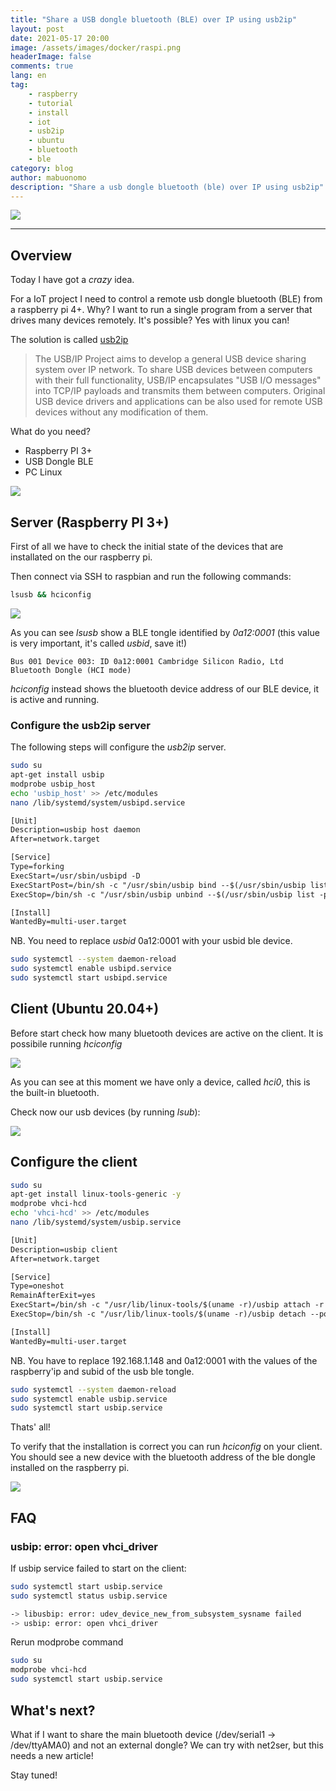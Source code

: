 ```yaml
---
title: "Share a USB dongle bluetooth (BLE) over IP using usb2ip"
layout: post
date: 2021-05-17 20:00
image: /assets/images/docker/raspi.png
headerImage: false
comments: true
lang: en
tag:
    - raspberry
    - tutorial
    - install
    - iot
    - usb2ip
    - ubuntu
    - bluetooth
    - ble
category: blog
author: mabuonomo
description: "Share a usb dongle bluetooth (ble) over IP using usb2ip"
---
```


<img src="/assets/images/usb2ip/header.jpg" />

---

## Overview

Today I have got a _crazy_ idea.

For a IoT project I need to control a remote usb dongle bluetooth (BLE) from a raspberry pi 4+. Why? I want to run a single program from a server that drives many devices remotely. It's possible? Yes with linux you can!

The solution is called <a href="http://usbip.sourceforge.net/" target="_blank">usb2ip</a>

> The USB/IP Project aims to develop a general USB device sharing system over IP network. To share USB devices between computers with their full functionality, USB/IP encapsulates "USB I/O messages" into TCP/IP payloads and transmits them between computers. Original USB device drivers and applications can be also used for remote USB devices without any modification of them.

What do you need?

-   Raspberry PI 3+
-   USB Dongle BLE
-   PC Linux

<img src="/assets/images/usb2ip/raspberry_ble.jpg" />

## Server (Raspberry PI 3+)

First of all we have to check the initial state of the devices that are installated on the our raspberry pi.

Then connect via SSH to raspbian and run the following commands:

```sh
lsusb && hciconfig
```

<img src="/assets/images/usb2ip/lsusb.server.png" />

As you can see _lsusb_ show a BLE tongle identified by _0a12:0001_ (this value is very important, it's called _usbid_, save it!)

```
Bus 001 Device 003: ID 0a12:0001 Cambridge Silicon Radio, Ltd Bluetooth Dongle (HCI mode)
```

_hciconfig_ instead shows the bluetooth device address of our BLE device, it is active and running.

### Configure the usb2ip server

The following steps will configure the _usb2ip_ server.

```sh
sudo su
apt-get install usbip
modprobe usbip_host
echo 'usbip_host' >> /etc/modules
nano /lib/systemd/system/usbipd.service
```

```txt
[Unit]
Description=usbip host daemon
After=network.target

[Service]
Type=forking
ExecStart=/usr/sbin/usbipd -D
ExecStartPost=/bin/sh -c "/usr/sbin/usbip bind --$(/usr/sbin/usbip list -p -l | grep '#usbid=0a12:0001 #' | cut '-d#' -f1)"
ExecStop=/bin/sh -c "/usr/sbin/usbip unbind --$(/usr/sbin/usbip list -p -l | grep '#usbid=0a12:0001 #' | cut '-d#' -f1); killall usbipd"

[Install]
WantedBy=multi-user.target
```

NB. You need to replace _usbid_ 0a12:0001 with your usbid ble device.

```sh
sudo systemctl --system daemon-reload
sudo systemctl enable usbipd.service
sudo systemctl start usbipd.service
```

## Client (Ubuntu 20.04+)

Before start check how many bluetooth devices are active on the client. It is possibile running _hciconfig_

<img src="/assets/images/usb2ip/client_hciconfig.png" />

As you can see at this moment we have only a device, called _hci0_, this is the built-in bluetooth.

Check now our usb devices (by running _lsub_):

<img src="/assets/images/usb2ip/client_ls.png" />

## Configure the client

```sh
sudo su
apt-get install linux-tools-generic -y
modprobe vhci-hcd
echo 'vhci-hcd' >> /etc/modules
nano /lib/systemd/system/usbip.service
```

```txt
[Unit]
Description=usbip client
After=network.target

[Service]
Type=oneshot
RemainAfterExit=yes
ExecStart=/bin/sh -c "/usr/lib/linux-tools/$(uname -r)/usbip attach -r 192.168.1.148 -b $(/usr/lib/linux-tools/$(uname -r)/usbip list -r 192.168.1.148 | grep '0a12:0001 ' | cut -d: -f1)"
ExecStop=/bin/sh -c "/usr/lib/linux-tools/$(uname -r)/usbip detach --port=$(/usr/lib/linux-tools/$(uname -r)/usbip port | grep '<Port in Use>' | sed -E 's/^Port ([0-9][0-9]).*/\1/')"

[Install]
WantedBy=multi-user.target
```

NB. You have to replace 192.168.1.148 and 0a12:0001 with the values of the raspberry'ip and subid of the usb ble tongle.

```sh
sudo systemctl --system daemon-reload
sudo systemctl enable usbip.service
sudo systemctl start usbip.service
```

Thats' all!

To verify that the installation is correct you can run _hciconfig_ on your client. You should see a new device with the bluetooth address of the ble dongle installed on the raspberry pi.

<img src="/assets/images/usb2ip/usb2ip.client.hci.png" />

## FAQ

### usbip: error: open vhci_driver

If usbip service failed to start on the client:

```sh
sudo systemctl start usbip.service
sudo systemctl status usbip.service

-> libusbip: error: udev_device_new_from_subsystem_sysname failed
-> usbip: error: open vhci_driver
```

Rerun modprobe command

```sh
sudo su
modprobe vhci-hcd
sudo systemctl start usbip.service
```

## What's next?

What if I want to share the main bluetooth device (/dev/serial1 -> /dev/ttyAMA0) and not an external dongle? We can try with net2ser, but this needs a new article!

Stay tuned!
